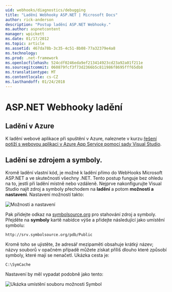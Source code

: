 ```yaml
---
uid: webhooks/diagnostics/debugging
title: "Ladění Webhooky ASP.NET | Microsoft Docs"
author: rick-anderson
description: "Postup ladění ASP.NET Webhooky."
ms.author: aspnetcontent
manager: wpickett
ms.date: 01/17/2012
ms.topic: article
ms.assetid: 467da78b-3c35-4c51-8b08-77a32379e4a8
ms.technology: 
ms.prod: .net-framework
ms.openlocfilehash: 524cdf0246eda9ef213414923cd23a92a01f211e
ms.sourcegitcommit: 060879fcf3f73d2366b5c811986f8695fff65db8
ms.translationtype: MT
ms.contentlocale: cs-CZ
ms.lasthandoff: 01/24/2018
---
```

# <a name="aspnet-webhooks-debugging"></a>ASP.NET Webhooky ladění  

## <a name="debugging-in-azure"></a>Ladění v Azure

K ladění webové aplikace při spuštění v Azure, naleznete v kurzu [řešení potíží s webovou aplikaci v Azure App Service pomocí sady Visual Studio](https://azure.microsoft.com/documentation/articles/web-sites-dotnet-troubleshoot-visual-studio/#webserverlogs).

## <a name="debugging-with-source-and-symbols"></a>Ladění se zdrojem a symboly.

Kromě ladění vlastní kód, je možné k ladění přímo do WebHooks Microsoft ASP.NET a ve skutečnosti všechny .NET. Tento postup funguje bez ohledu na to, jestli při ladění místně nebo vzdáleně. Nejprve nakonfigurujte Visual Studio najít zdroj a symboly přechodem na **ladění** a potom **možnosti a nastavení**. Nastavení možností takto:

![Možnosti a nastavení](_static/SourceSymbols.png)

Pak přidejte odkaz na [symbolsource.org](http://symbolsource.org) pro stahování zdroj a symboly. Přejděte na **symboly** kartě nabídce výše a přidejte následující jako umístění symbolu:

```
http://srv.symbolsource.org/pdb/Public
```

Kromě toho se ujistěte, že adresář mezipaměti obsahuje krátký název; názvy souborů v opačném případě můžete získat příliš dlouho které způsobí symboly, které mají se nenačetl. Ukázka cesta je:

```
C:\SymCache
```

Nastavení by měl vypadat podobně jako tento:

![Ukázka umístění souboru možnosti Symbol](_static/SymSource.png)
